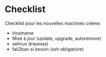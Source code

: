 # Checklist

Checklist pour les nouvelles machines créées

- Hostname
- Mise à jour (update, upgrade, autoremove)
- selinux (traumas)
- fail2ban si besoin (ssh obligatoire)
